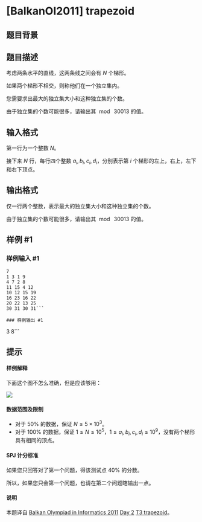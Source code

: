 # [BalkanOI2011] trapezoid

## 题目背景



## 题目描述

考虑两条水平的直线，这两条线之间会有 $N$ 个梯形。

如果两个梯形不相交，则称他们在一个独立集内。

您需要求出最大的独立集大小和这种独立集的个数。

由于独立集的个数可能很多，请输出其 $\bmod\ 30013$ 的值。

## 输入格式

第一行为一个整数 $N$。

接下来 $N$ 行，每行四个整数 $a_i,b_i,c_i,d_i$，分别表示第 $i$ 个梯形的左上，右上，左下和右下顶点。

## 输出格式

仅一行两个整数，表示最大的独立集大小和这种独立集的个数。

由于独立集的个数可能很多，请输出其 $\bmod\ 30013$ 的值。

## 样例 #1

### 样例输入 #1
```
7
1 3 1 9
4 7 2 8
11 15 4 12
10 12 15 19
16 23 16 22
20 22 13 25
30 31 30 31```

### 样例输出 #1

```
3 8```

## 提示

#### 样例解释
下面这个图不怎么准确，但是应该够用：

![](https://cdn.luogu.com.cn/upload/image_hosting/tlwnkrg6.png)

#### 数据范围及限制
- 对于 $50\%$ 的数据，保证 $N\le 5\times 10^3$。
- 对于 $100\%$ 的数据，保证 $1\le N\le 10^5$，$1\le a_i,b_i,c_i,d_i\le 10^9$，没有两个梯形具有相同的顶点。

#### SPJ 计分标准
如果您只回答对了第一个问题，得该测试点 $40\%$ 的分数。

所以，如果您只会第一个问题，也请在第二个问题瞎输出一点。

#### 说明
本题译自 [Balkan Olympiad in Informatics 2011](http://www.boi2011.ro/boi2011/) [Day 2](http://www.boi2011.ro/boi2011/?pagina=probleme) [T3 trapezoid](http://www.boi2011.ro/resurse/tasks/trapezoid.pdf)。
